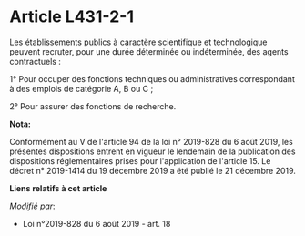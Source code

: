 # Article L431-2-1

Les établissements publics à caractère scientifique et technologique peuvent recruter, pour une durée déterminée ou
indéterminée, des agents contractuels :

1° Pour occuper des fonctions techniques ou administratives correspondant à des emplois de catégorie A, B ou C ;

2° Pour assurer des fonctions de recherche.

**Nota:**

Conformément au V de l'article 94 de la loi n° 2019-828 du 6 août 2019, les présentes dispositions entrent en vigueur le
lendemain de la publication des dispositions réglementaires prises pour l'application de l'article 15. Le décret n° 2019-1414
du 19 décembre 2019 a été publié le 21 décembre 2019.

**Liens relatifs à cet article**

_Modifié par_:

  - Loi n°2019-828 du 6 août 2019 - art. 18
